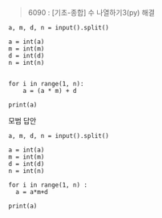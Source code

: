 
>6090 : [기초-종합] 수 나열하기3(py) 해결

```
a, m, d, n = input().split()

a = int(a)
m = int(m)
d = int(d)
n = int(n)


for i in range(1, n):
    a = (a * m) + d
    
print(a)
```



모범 답안  
```
a, m, d, n = input().split()

a = int(a)
m = int(m)
d = int(d)
n = int(n)

for i in range(1, n) :
  a = a*m+d

print(a)

```
